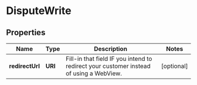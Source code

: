 

# DisputeWrite



## Properties

| Name | Type | Description | Notes |
|------------ | ------------- | ------------- | -------------|
|**redirectUrl** | **URI** | Fill-in that field IF you intend to redirect your customer instead of using a WebView. |  [optional] |




